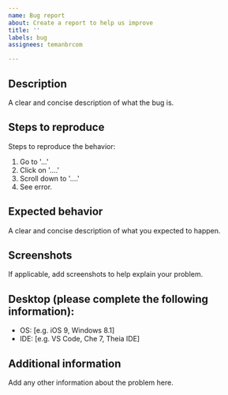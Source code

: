 ```yaml
---
name: Bug report
about: Create a report to help us improve
title: ''
labels: bug
assignees: temanbrcom

---
```


## Description ##
A clear and concise description of what the bug is.

## Steps to reproduce ##
Steps to reproduce the behavior:
1. Go to '...'
2. Click on '....'
3. Scroll down to '....'
4. See error.

## Expected behavior ##
A clear and concise description of what you expected to happen.

## Screenshots ##
If applicable, add screenshots to help explain your problem.

## Desktop (please complete the following information): ##
 - OS: [e.g. iOS 9, Windows 8.1]
 - IDE: [e.g. VS Code, Che 7, Theia IDE] 

## Additional information ##
Add any other information about the problem here.
